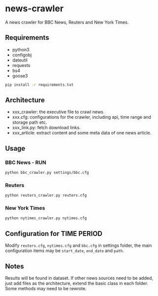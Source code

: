 # news-crawler

A news crawler for BBC News, Reuters and New York Times.

## Requirements

- python3
- configobj
- dateutil
- requests
- bs4
- goose3
```bash
pip install -r requirements.txt
```

## Architecture

- xxx_crawler: the executive file to crawl news.
- xxx.cfg: configurations for the crawler, including api, time range and storage path etc.
- xxx_link.py: fetch download links.
- xxx_article: extract content and some meta data of one news article.

## Usage

### BBC News - RUN

```bash
python bbc_crawler.py settings/bbc.cfg
```

### Reuters

```bash
python reuters_crawler.py reuters.cfg
```

### New York Times

```bash
python nytimes_crawler.py nytimes.cfg
```

## Configuration for TIME PERIOD

Modify `reuters.cfg`, `nytimes.cfg` and `bbc.cfg` in settings folder, the main configuration items may be `start_date`, `end_date` and `path`.

## Notes
Results will be found in dataset.
If other news sources need to be added, just add files as the architecture, extend the basic class in each folder. Some methods may need to be rewrote.
